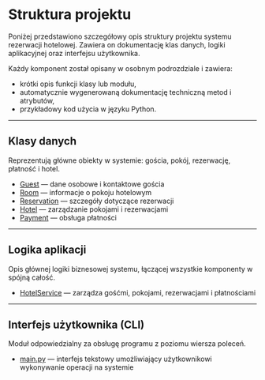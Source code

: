 # Struktura projektu

Poniżej przedstawiono szczegółowy opis struktury projektu systemu rezerwacji hotelowej. Zawiera on dokumentację klas danych, logiki aplikacyjnej oraz interfejsu użytkownika.

Każdy komponent został opisany w osobnym podrozdziale i zawiera:

- krótki opis funkcji klasy lub modułu,
- automatycznie wygenerowaną dokumentację techniczną metod i atrybutów,
- przykładowy kod użycia w języku Python.

---

## Klasy danych

Reprezentują główne obiekty w systemie: gościa, pokój, rezerwację, płatność i hotel.

- [Guest](models/guest.md) — dane osobowe i kontaktowe gościa
- [Room](models/room.md) — informacje o pokoju hotelowym
- [Reservation](models/reservation.md) — szczegóły dotyczące rezerwacji
- [Hotel](models/hotel.md) — zarządzanie pokojami i rezerwacjami
- [Payment](models/payment.md) — obsługa płatności

---

## Logika aplikacji

Opis głównej logiki biznesowej systemu, łączącej wszystkie komponenty w spójną całość.

- [HotelService](services/hotel_service.md) — zarządza gośćmi, pokojami, rezerwacjami i płatnościami

---

## Interfejs użytkownika (CLI)

Moduł odpowiedzialny za obsługę programu z poziomu wiersza poleceń.

- [main.py](main.md) — interfejs tekstowy umożliwiający użytkownikowi wykonywanie operacji na systemie
